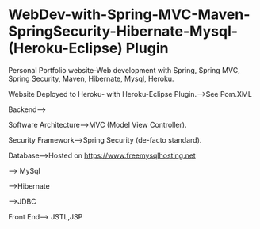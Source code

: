 # WebDev-with-Spring-MVC-Maven-SpringSecurity-Hibernate-Mysql-(Heroku-Eclipse) Plugin
Personal Portfolio website-Web development with Spring, Spring MVC, Spring Security, Maven, Hibernate, Mysql, Heroku.



Website Deployed to Heroku- with Heroku-Eclipse Plugin.-->See Pom.XML


Backend-->


Software Architecture-->MVC (Model View Controller).



Security Framework-->Spring Security (de-facto standard).


Database-->Hosted on https://www.freemysqlhosting.net


--> MySql


-->Hibernate


-->JDBC


Front End--> JSTL,JSP

